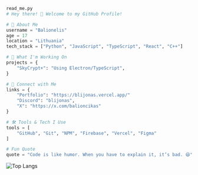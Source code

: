 ```python
read_me.py
# Hey there! 👋 Welcome to my GitHub Profile!

# 🧑 About Me
username = "Balionelis"
age = 17  
location = "Lithuania"
tech_stack = ["Python", "JavaScript", "TypeScript", "React", "C++"]

# 🚀 What I'm Working On
projects = {
    "SkyCrypt+": "Using Electron/TypeScript",
}

# 🔗 Connect with Me
links = {
    "Portfolio": "https://blijonas.vercel.app/"
    "Discord": "blijonas",
    "X": "https://x.com/balioncikas"
}

# 🛠️ Tools & Tech I Use
tools = [
    "GitHub", "Git", "NPM", "Firebase", "Vercel", "Figma"
]

# Fun Quote
quote = "Code is like humor. When you have to explain it, it’s bad. 😆"
```
![Top Langs](https://github-readme-stats.vercel.app/api/top-langs/?username=balionelis&theme=github_dark&layout=compact&langs_count=4&hide=css)

